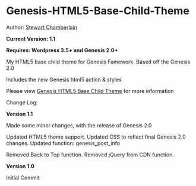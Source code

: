 Genesis-HTML5-Base-Child-Theme
=================================

Author: <a href="http://stewartchamberlain.com">Stewart Chamberlain</a>

**Current Version: 1.1**

**Requires: Wordpress 3.5+ and Genesis 2.0+**

My HTML5 base child theme for Genesis Famework.
Based off the Genesis 2.0

Includes the new Genesis html5 action & styles

Please view <a href="http://stewartchamberlain.com/themes/genesis-html5-base-child-theme/">Genesis HTML5 Base Child Theme</a> for more information

Change Log:

**Version 1.1**

Made some minor changes, with the release of Genesis 2.0

Updated HTML5 theme support.
Updated CSS to reflect final Genesis 2.0 changes.
Updated function: genesis_post_info

Removed Back to Top function.
Removed jQuery from CDN function.

**Version 1.0**

Initial Commit
